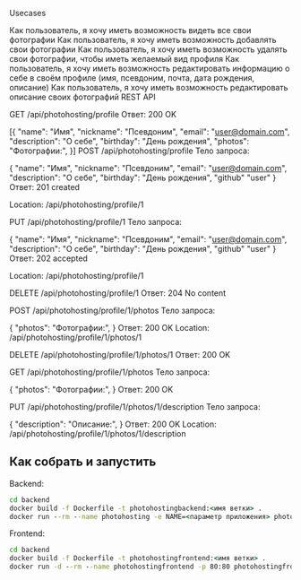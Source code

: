 Usecases

Как пользователь, я хочу иметь возможность видеть все свои фотографии
Как пользователь, я хочу иметь возможность добавлять свои фотографии
Как пользователь, я хочу иметь возможность удалять свои фотографии, чтобы иметь желаемый вид профиля
Как пользователь, я хочу иметь возможность редактировать информацию о себе в своём профиле (имя, псевдоним, почта, дата рождения, описание)
Как пользователь, я хочу иметь возможность редактировать описание своих фотографий
REST API

GET /api/photohosting/profile Ответ: 200 OK

[{
    "name": "Имя",
    "nickname": "Псевдоним",
    "email": "user@domain.com",
    "description": "О себе",
    "birthday": "День рождения",
    "photos": "Фотографии:",
}]
POST /api/photohosting/profile Тело запроса:

{
    "name": "Имя",
    "nickname": "Псевдоним",
    "email": "user@domain.com",
    "description": "О себе",
    "birthday": "День рождения",
    "github" "user"
}
Ответ: 201 created

Location: /api/photohosting/profile/1

PUT /api/photohosting/profile/1 Тело запроса:

{
    "name": "Имя",
    "nickname": "Псевдоним",
    "email": "user@domain.com",
    "description": "О себе",
    "birthday": "День рождения",
    "github" "user"
}
Ответ: 202 accepted

Location: /api/photohosting/profile/1

DELETE /api/photohosting/profile/1 Ответ: 204 No content

POST /api/photohosting/profile/1/photos Тело запроса:

{
    "photos": "Фотографии:",
}
Ответ: 200 OK Location: /api/photohosting/profile/1/photos/1

DELETE /api/photohosting/profile/1/photos/1 Ответ: 200 OK

GET /api/photohosting/profile/1/photos Тело запроса:

{
    "photos": "Фотографии:",
}
Ответ: 200 OK

PUT /api/photohosting/profile/1/photos/1/description Тело запроса:

{
    "description": "Описание:",
}
Ответ: 200 OK Location: /api/photohosting/profile/1/photos/1/description

## Как собрать и запустить

Backend:

```bat
cd backend
docker build -f Dockerfile -t photohostingbackend:<имя ветки> .
docker run --rm --name photohosting -e NAME=<параметр приложения> photohostingbackend:<имя ветки>
```

Frontend:

```bat
cd backend
docker build -f Dockerfile -t photohostingfrontend:<имя ветки> .
docker run -d --rm --name photohostingfrontend -p 80:80 photohostingfrontend:<имя ветки>
```